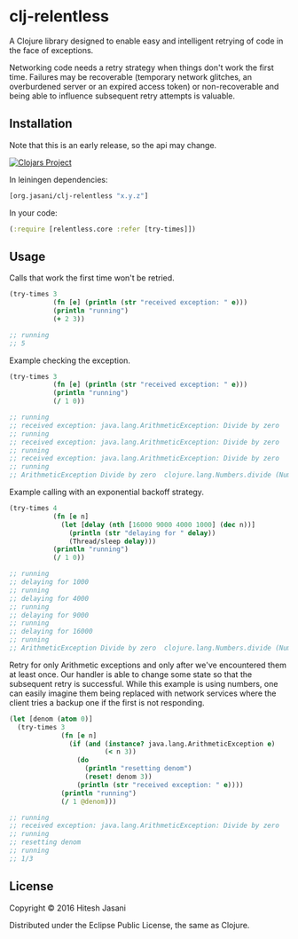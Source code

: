 # clj-relentless

A Clojure library designed to enable easy and intelligent retrying of
code in the face of exceptions.

Networking code needs a retry strategy when things don't work the
first time.  Failures may be recoverable (temporary network glitches,
an overburdened server or an expired access token) or non-recoverable
and being able to influence subsequent retry attempts is valuable.


## Installation

Note that this is an early release, so the api may change.

[![Clojars Project](https://img.shields.io/clojars/v/org.jasani/clj-relentless.svg)](https://clojars.org/org.jasani/clj-relentless)

In leiningen dependencies:

```clojure
[org.jasani/clj-relentless "x.y.z"]
```

In your code:

```clojure
(:require [relentless.core :refer [try-times]])
```


## Usage

Calls that work the first time won't be retried.

```clojure
(try-times 3
           (fn [e] (println (str "received exception: " e)))
           (println "running")
           (+ 2 3))

;; running
;; 5
```

Example checking the exception.

```clojure
(try-times 3
           (fn [e] (println (str "received exception: " e)))
           (println "running")
           (/ 1 0))

;; running
;; received exception: java.lang.ArithmeticException: Divide by zero
;; running
;; received exception: java.lang.ArithmeticException: Divide by zero
;; running
;; received exception: java.lang.ArithmeticException: Divide by zero
;; running
;; ArithmeticException Divide by zero  clojure.lang.Numbers.divide (Numbers.java:158)
```

Example calling with an exponential backoff strategy.

```clojure
(try-times 4
           (fn [e n]
             (let [delay (nth [16000 9000 4000 1000] (dec n))]
               (println (str "delaying for " delay))
               (Thread/sleep delay)))
           (println "running")
           (/ 1 0))

;; running
;; delaying for 1000
;; running
;; delaying for 4000
;; running
;; delaying for 9000
;; running
;; delaying for 16000
;; running
;; ArithmeticException Divide by zero  clojure.lang.Numbers.divide (Numbers.java:158)
```

Retry for only Arithmetic exceptions and only after we've encountered
them at least once.  Our handler is able to change some state so that
the subsequent retry is successful.  While this example is using
numbers, one can easily imagine them being replaced with network
services where the client tries a backup one if the first is not
responding.

```clojure
(let [denom (atom 0)]
  (try-times 3
             (fn [e n]
               (if (and (instance? java.lang.ArithmeticException e)
                        (< n 3))
                 (do
                   (println "resetting denom")
                   (reset! denom 3))
                 (println (str "received exception: " e))))
             (println "running")
             (/ 1 @denom)))

;; running
;; received exception: java.lang.ArithmeticException: Divide by zero
;; running
;; resetting denom
;; running
;; 1/3
```

## License

Copyright © 2016 Hitesh Jasani

Distributed under the Eclipse Public License, the same as Clojure.
